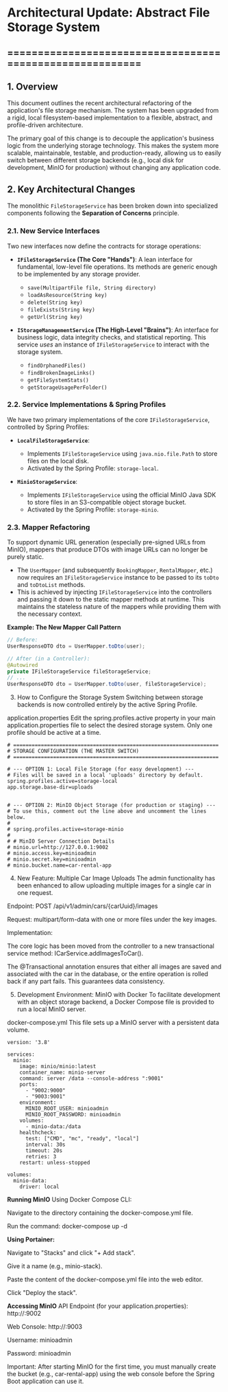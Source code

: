 # Architectural Update: Abstract File Storage System
## =========================================================
## 1. Overview

This document outlines the recent architectural refactoring of the application's file storage mechanism. The system has been upgraded from a rigid, local filesystem-based implementation to a flexible, abstract, and profile-driven architecture.

The primary goal of this change is to decouple the application's business logic from the underlying storage technology. This makes the system more scalable, maintainable, testable, and production-ready, allowing us to easily switch between different storage backends (e.g., local disk for development, MinIO for production) without changing any application code.

## 2. Key Architectural Changes

The monolithic `FileStorageService` has been broken down into specialized components following the **Separation of Concerns** principle.

### 2.1. New Service Interfaces

Two new interfaces now define the contracts for storage operations:

* **`IFileStorageService` (The Core "Hands")**: A lean interface for fundamental, low-level file operations. Its methods are generic enough to be implemented by any storage provider.
    - `save(MultipartFile file, String directory)`
    - `loadAsResource(String key)`
    - `delete(String key)`
    - `fileExists(String key)`
    - `getUrl(String key)`

* **`IStorageManagementService` (The High-Level "Brains")**: An interface for business logic, data integrity checks, and statistical reporting. This service *uses* an instance of `IFileStorageService` to interact with the storage system.
    - `findOrphanedFiles()`
    - `findBrokenImageLinks()`
    - `getFileSystemStats()`
    - `getStorageUsagePerFolder()`

### 2.2. Service Implementations & Spring Profiles

We have two primary implementations of the core `IFileStorageService`, controlled by Spring Profiles:

* **`LocalFileStorageService`**:
    - Implements `IFileStorageService` using `java.nio.file.Path` to store files on the local disk.
    - Activated by the Spring Profile: `storage-local`.

* **`MinioStorageService`**:
    - Implements `IFileStorageService` using the official MinIO Java SDK to store files in an S3-compatible object storage bucket.
    - Activated by the Spring Profile: `storage-minio`.

### 2.3. Mapper Refactoring

To support dynamic URL generation (especially pre-signed URLs from MinIO), mappers that produce DTOs with image URLs can no longer be purely static.

* The `UserMapper` (and subsequently `BookingMapper`, `RentalMapper`, etc.) now requires an `IFileStorageService` instance to be passed to its `toDto` and `toDtoList` methods.
* This is achieved by injecting `IFileStorageService` into the controllers and passing it down to the static mapper methods at runtime. This maintains the stateless nature of the mappers while providing them with the necessary context.

**Example: The New Mapper Call Pattern**

```java
// Before:
UserResponseDTO dto = UserMapper.toDto(user);

// After (in a Controller):
@Autowired
private IFileStorageService fileStorageService;
// ...
UserResponseDTO dto = UserMapper.toDto(user, fileStorageService);
```
3. How to Configure the Storage System
   Switching between storage backends is now controlled entirely by the active Spring Profile.

application.properties
Edit the spring.profiles.active property in your main application.properties file to select the desired storage system. 
Only one profile should be active at a time.


```
# ===================================================================
# STORAGE CONFIGURATION (THE MASTER SWITCH)
# ===================================================================

# --- OPTION 1: Local File Storage (for easy development) ---
# Files will be saved in a local 'uploads' directory by default.
spring.profiles.active=storage-local
app.storage.base-dir=uploads


# --- OPTION 2: MinIO Object Storage (for production or staging) ---
# To use this, comment out the line above and uncomment the lines below.
#
# spring.profiles.active=storage-minio
#
# # MinIO Server Connection Details
# minio.url=http://127.0.0.1:9002
# minio.access.key=minioadmin
# minio.secret.key=minioadmin
# minio.bucket.name=car-rental-app

```

4. New Feature: Multiple Car Image Uploads
   The admin functionality has been enhanced to allow uploading multiple images for a single car in one request.

Endpoint: POST /api/v1/admin/cars/{carUuid}/images

Request: multipart/form-data with one or more files under the key images.

Implementation:

The core logic has been moved from the controller to a new transactional service method: ICarService.addImagesToCar().

The @Transactional annotation ensures that either all images are saved and associated with the car in the database, or the entire operation is rolled back if any part fails. This guarantees data consistency.

5. Development Environment: MinIO with Docker
   To facilitate development with an object storage backend, a Docker Compose file is provided to run a local MinIO server.

docker-compose.yml
This file sets up a MinIO server with a persistent data volume.

```
version: '3.8'

services:
  minio:
    image: minio/minio:latest
    container_name: minio-server
    command: server /data --console-address ":9001"
    ports:
      - "9002:9000"
      - "9003:9001"
    environment:
      MINIO_ROOT_USER: minioadmin
      MINIO_ROOT_PASSWORD: minioadmin
    volumes:
      - minio-data:/data
    healthcheck:
      test: ["CMD", "mc", "ready", "local"]
      interval: 30s
      timeout: 20s
      retries: 3
    restart: unless-stopped

volumes:
  minio-data:
    driver: local

```

**Running MinIO**
Using Docker Compose CLI:

Navigate to the directory containing the docker-compose.yml file.

Run the command: docker-compose up -d

**Using Portainer:**

Navigate to "Stacks" and click "+ Add stack".

Give it a name (e.g., minio-stack).

Paste the content of the docker-compose.yml file into the web editor.

Click "Deploy the stack".

**Accessing MinIO**
API Endpoint (for your application.properties): http://<your-server-ip>:9002

Web Console: http://<your-server-ip>:9003

Username: minioadmin

Password: minioadmin

Important: After starting MinIO for the first time, you must manually create the bucket (e.g., car-rental-app) using the web console before the Spring Boot application can use it.